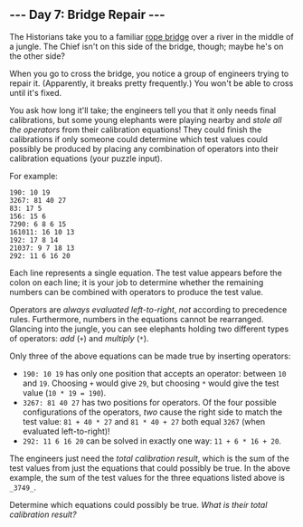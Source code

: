 ﻿
## --- Day 7: Bridge Repair ---

The Historians take you to a familiar  [rope bridge](https://adventofcode.com/2022/day/9)  over a river in the middle of a jungle. The Chief isn't on this side of the bridge, though; maybe he's on the other side?

When you go to cross the bridge, you notice a group of engineers trying to repair it. (Apparently, it breaks pretty frequently.) You won't be able to cross until it's fixed.

You ask how long it'll take; the engineers tell you that it only needs final calibrations, but some young elephants were playing nearby and  _stole all the operators_  from their calibration equations! They could finish the calibrations if only someone could determine which test values could possibly be produced by placing any combination of operators into their calibration equations (your puzzle input).

For example:

```
190: 10 19
3267: 81 40 27
83: 17 5
156: 15 6
7290: 6 8 6 15
161011: 16 10 13
192: 17 8 14
21037: 9 7 18 13
292: 11 6 16 20

```

Each line represents a single equation. The test value appears before the colon on each line; it is your job to determine whether the remaining numbers can be combined with operators to produce the test value.

Operators are  _always evaluated left-to-right_,  _not_  according to precedence rules. Furthermore, numbers in the equations cannot be rearranged. Glancing into the jungle, you can see elephants holding two different types of operators:  _add_  (`+`) and  _multiply_  (`*`).

Only three of the above equations can be made true by inserting operators:

-   `190: 10 19`  has only one position that accepts an operator: between  `10`  and  `19`. Choosing  `+`  would give  `29`, but choosing  `*`  would give the test value (`10 * 19 = 190`).
-   `3267: 81 40 27`  has two positions for operators. Of the four possible configurations of the operators,  _two_  cause the right side to match the test value:  `81 + 40 * 27`  and  `81 * 40 + 27`  both equal  `3267`  (when evaluated left-to-right)!
-   `292: 11 6 16 20`  can be solved in exactly one way:  `11 + 6 * 16 + 20`.

The engineers just need the  _total calibration result_, which is the sum of the test values from just the equations that could possibly be true. In the above example, the sum of the test values for the three equations listed above is  `_3749_`.

Determine which equations could possibly be true.  _What is their total calibration result?_